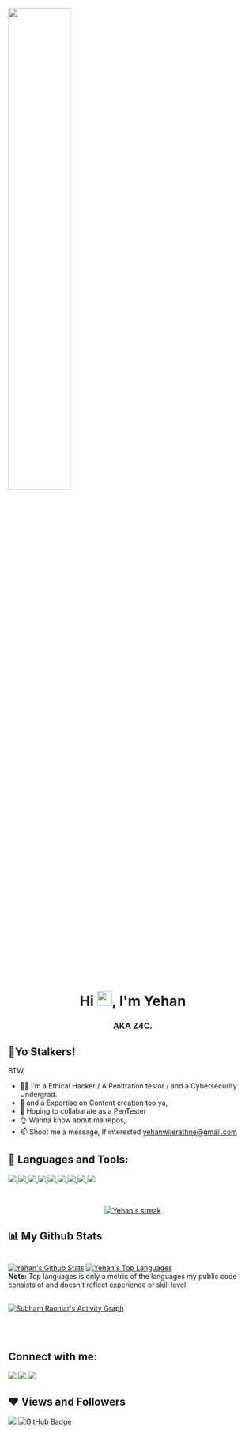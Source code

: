 <a href="#"><img width="50%" height="50%" align="center" src="https://i.imgur.com/QKoEB0s.jpg" /></a>

<h1 align="center">Hi <img src="https://raw.githubusercontent.com/MartinHeinz/MartinHeinz/master/wave.gif" width="30px">, I'm Yehan </h1>
<h3 align="center">AKA Z4C.</h3>


## 🙋‍Yo Stalkers!

BTW,

- 🐱‍💻 I’m a Ethical Hacker / A Penitration testor / and a Cybersecurity Undergrad.
- 🌱 and a Expertise on Content creation too ya,
- 👯 Hoping to collabarate as a PenTester
- 👌 Wanna know about ma repos,
- 📫 Shoot me a message, If interested yehanwijerathne@gmail.com

## 🚀 Languages and Tools:

<p align="left"> 
    <a href=" target="_blank"> <img src="https://img.icons8.com/color/48/4a90e2/c-programming.png"/> </a>
    <a href="" target="_blank"> <img src="https://img.icons8.com/color/48/4a90e2/c-plus-plus-logo.png"/> </a>
    <a href="t" target="_blank"> <img src="https://img.icons8.com/color/48/4a90e2/php.png"/> </a> 
    <a href="https://developer.mozilla.org/en-US/docs/Web/JavaScript" target="_blank"> <img src="https://img.icons8.com/color/48/000000/javascript.png"/> </a> 
    <a href="https://www.w3.org/html/" target="_blank"> <img src="https://img.icons8.com/color/48/000000/html-5.png"/> </a> 
    <a href="https://www.w3schools.com/css/" target="_blank"> <img src="https://img.icons8.com/color/48/000000/css3.png"/> </a> 
    <a href="https://getbootstrap.com" target="_blank"> <img src="https://img.icons8.com/color/48/000000/bootstrap.png"/> </a> 
    <a href="https://www.python.org" target="_blank"> <img src="https://img.icons8.com/color/48/000000/python.png"/> </a>  
    <a style="padding-right:8px;" href="https://www.mysql.com/" target="_blank"> <img src="https://img.icons8.com/fluent/50/000000/mysql-logo.png"/> </a>
    
</p>

<!-- [![React Badge](https://img.shields.io/badge/-React-61DBFB?style=for-the-badge&labelColor=black&logo=react&logoColor=61DBFB)](#)  [![Javascript Badge](https://img.shields.io/badge/-Javascript-F0DB4F?style=for-the-badge&labelColor=black&logo=javascript&logoColor=F0DB4F)](#) [![Typescript Badge](https://img.shields.io/badge/-Typescript-007acc?style=for-the-badge&labelColor=black&logo=typescript&logoColor=007acc)](#) [![Nodejs Badge](https://img.shields.io/badge/-Nodejs-3C873A?style=for-the-badge&labelColor=black&logo=node.js&logoColor=3C873A)](#) [![GraphQL Badge](https://img.shields.io/badge/-GraphQl-e535ab?style=for-the-badge&labelColor=black&logo=node.js&logoColor=e535ab)](#) -->
<br/>

<p align="center">
    <a href="https://github.com/zac4sick/github-readme-streak-stats">
        <img title="🔥 Get streak stats for your profile at git.io/streak-stats" alt="Yehan's streak" src="https://github-readme-streak-stats.herokuapp.com/?user=zac4sick&theme=black-ice&hide_border=true&stroke=0000&background=060A0CD0"/>
    </a>
</p>

## 📊 My Github Stats

  <br/>
    <a href="https://github.com/zac4sick/github-readme-stats"><img alt="Yehan's Github Stats" src="https://github-readme-stats.vercel.app/api?username=zac4sick&show_icons=true&count_private=true&theme=react&hide_border=true&bg_color=0D1117" /></a>
  <a href="https://github.com/zac4sick/github-readme-stats"><img alt="Yehan's Top Languages" src="https://github-readme-stats.vercel.app/api/top-langs/?username=zac4sick&langs_count=8&count_private=true&layout=compact&theme=react&hide_border=true&bg_color=0D1117" /></a>
  <br/>
  <b>Note:</b> Top languages is only a metric of the languages my public code consists of and doesn't reflect experience or skill level.


<br/>
<br/>

<a href="https://github.com/zac4sick/github-readme-activity-graph"><img alt="Subham Raoniar's Activity Graph" src="https://activity-graph.herokuapp.com/graph?username=zac4sick&bg_color=0D1117&color=5BCDEC&line=5BCDEC&point=FFFFFF&hide_border=true" /></a>

<br/>
<br/>

## Connect with me:
<p align="left">

<a href = "https://www.linkedin.com/in/yehan-w-347333139/"><img src="https://img.icons8.com/fluent/48/000000/linkedin.png"/></a>
<a href = "https://twitter.com/YehanRTZ"><img src="https://img.icons8.com/fluent/48/000000/twitter.png"/></a>
<a href = "https://www.instagram.com//"><img src="https://img.icons8.com/fluent/48/000000/instagram-new.png"/></a>


</p>

## ❤ Views and Followers
<a href="https://github.com/Meghna-DAS/github-profile-views-counter">
    <img src="https://komarev.com/ghpvc/?username=zac4sick">
</a>
<a href="https://github.com/zac4sick?tab=followers"><img src="https://img.shields.io/github/followers/zac4sick?label=Followers&style=social" alt="GitHub Badge"></a>
